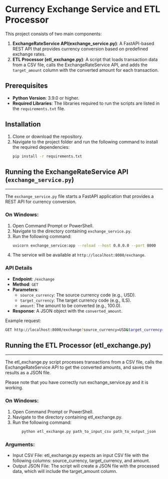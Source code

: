 # Currency Exchange Service and ETL Processor

This project consists of two main components:
1. **ExchangeRateService API(exchange_service.py)**: A FastAPI-based REST API that provides currency conversion based on predefined exchange rates.
2. **ETL Processor (etl_exchange.py)**: A script that loads transaction data from a CSV file, calls the ExchangeRateService API, and adds the `target_amount` column with the converted amount for each transaction.

## Prerequisites

- **Python Version**: 3.9.0 or higher.
- **Required Libraries**: The libraries required to run the scripts are listed in the `requirements.txt` file.

## Installation

1. Clone or download the repository.
2. Navigate to the project folder and run the following command to install the required dependencies:
    ```bash
    pip install -r requirements.txt
    ```

## Running the ExchangeRateService API (`exchange_service.py`)

--------------
The `exchange_service.py` file starts a FastAPI application that provides a REST API for currency conversion.

### On Windows:

1. Open Command Prompt or PowerShell.
2. Navigate to the directory containing `exchange_service.py`.
3. Run the following command:
    ```bash
    uvicorn exchange_service:app --reload --host 0.0.0.0 --port 8000
    ```
4. The service will be available at `http://localhost:8000/exchange`.

### API Details

- **Endpoint**: `/exchange`
- **Method**: `GET`
- **Parameters**:
  - `source_currency`: The source currency code (e.g., USD).
  - `target_currency`: The target currency code (e.g., ILS).
  - `amount`: The amount to be converted (e.g., 100.0).
- **Response**: A JSON object with the `converted_amount`.

Example request:
```bash
GET http://localhost:8000/exchange?source_currency=USD&target_currency=ILS&amount=100.0
```

## Running the ETL Processor (etl_exchange.py)

--------------
The etl_exchange.py script processes transactions from a CSV file, calls the ExchangeRateService API to get the 
converted amounts, and saves the results as a JSON file.

Please note that you have correctly run exchange_service.py and it is working.

### On Windows:
1. Open Command Prompt or PowerShell.
2. Navigate to the directory containing etl_exchange.py.
3. Run the following command:
    ```bash
        python etl_exchange.py path_to_input_csv path_to_output_json
    ```
   
### Arguments:
* Input CSV File: etl_exchange.py expects an input CSV file with the following columns: source_currency, target_currency, and amount.
* Output JSON File: The script will create a JSON file with the processed data, which will include the target_amount column.